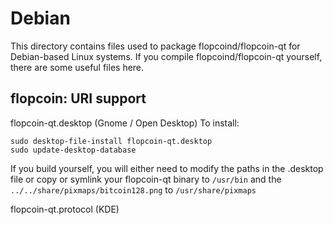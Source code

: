
Debian
====================
This directory contains files used to package flopcoind/flopcoin-qt
for Debian-based Linux systems. If you compile flopcoind/flopcoin-qt yourself, there are some useful files here.

## flopcoin: URI support ##


flopcoin-qt.desktop  (Gnome / Open Desktop)
To install:

	sudo desktop-file-install flopcoin-qt.desktop
	sudo update-desktop-database

If you build yourself, you will either need to modify the paths in
the .desktop file or copy or symlink your flopcoin-qt binary to `/usr/bin`
and the `../../share/pixmaps/bitcoin128.png` to `/usr/share/pixmaps`

flopcoin-qt.protocol (KDE)

